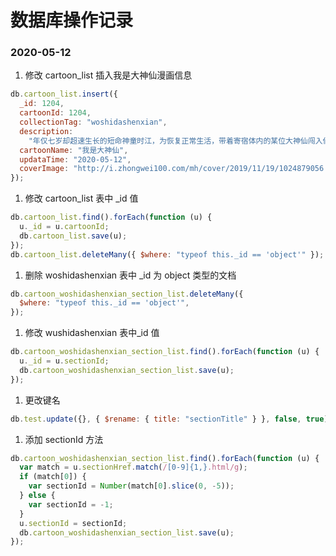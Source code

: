 # 数据库操作记录

### 2020-05-12

1. 修改 cartoon_list 插入我是大神仙漫画信息

```js
db.cartoon_list.insert({
  _id: 1204,
  cartoonId: 1204,
  collectionTag: "woshidashenxian",
  description:
    "年仅七岁却超速生长的短命神童时江，为恢复正常生活，带着寄宿体内的某位大神仙闯入仙界，从此走上成为仙界大亨的传奇之路…… 本作品周一周四双更，由于制作精度太高，偶尔断更会提前告知各位小伙伴（当然尽量不断更），感谢支持~ QQ一群：625133558",
  cartoonName: "我是大神仙",
  updataTime: "2020-05-12",
  coverImage: "http://i.zhongwei100.com/mh/cover/2019/11/19/1024879056.jpg/420",
});
```

1. 修改 cartoon_list 表中 \_id 值

```js
db.cartoon_list.find().forEach(function (u) {
  u._id = u.cartoonId;
  db.cartoon_list.save(u);
});
db.cartoon_list.deleteMany({ $where: "typeof this._id == 'object'" });
```

1. 删除 woshidashenxian 表中 \_id 为 object 类型的文档

```js
db.cartoon_woshidashenxian_section_list.deleteMany({
  $where: "typeof this._id == 'object'",
});
```

1. 修改 wushidashenxian 表中\_id 值

```js
db.cartoon_woshidashenxian_section_list.find().forEach(function (u) {
  u._id = u.sectionId;
  db.cartoon_woshidashenxian_section_list.save(u);
});
```

1. 更改键名

```js
db.test.update({}, { $rename: { title: "sectionTitle" } }, false, true);
```

1. 添加 sectionId 方法

```js
db.cartoon_woshidashenxian_section_list.find().forEach(function (u) {
  var match = u.sectionHref.match(/[0-9]{1,}.html/g);
  if (match[0]) {
    var sectionId = Number(match[0].slice(0, -5));
  } else {
    var sectionId = -1;
  }
  u.sectionId = sectionId;
  db.cartoon_woshidashenxian_section_list.save(u);
});
```
